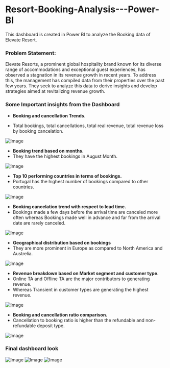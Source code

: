 # Resort-Booking-Analysis---Power-BI
This dashboard is created in Power BI to analyze the Booking data of Elevate Resort.
### Problem Statement:
Elevate Resorts, a prominent global hospitality brand known for its diverse range of accommodations and exceptional guest experiences, has observed a stagnation in its revenue growth in recent years. To address this, the management has compiled data from their properties over the past few years. They seek to analyze this data to derive insights and develop strategies aimed at revitalizing revenue growth.

### Some Important insights from the Dashboard

- **Booking and cancellation Trends.**

- Total bookings, total cancellations, total real revenue, total revenue loss by booking cancelation.


![Image](https://github.com/users/priteshsisale/projects/2/assets/26441919/ab5f0292-8d3a-43b2-afd3-9ece2a556ea0)

- **Booking trend based on months.**
- They have the highest bookings in August Month.


![Image](https://github.com/users/priteshsisale/projects/2/assets/26441919/784d7808-cf2f-4fad-8835-73324972b29f)

- **Top 10 performing countries in terms of bookings.**
- Portugal has the highest number of bookings compared to other countries.


![Image](https://github.com/users/priteshsisale/projects/2/assets/26441919/d9a9a5e8-f327-48ec-b162-09b8494e387d)

- **Booking cancelation trend with respect to lead time.**
- Bookings made a few days before the arrival time are canceled more often whereas Bookings made well in advance and far from the arrival date are rarely canceled.


![Image](https://github.com/users/priteshsisale/projects/2/assets/26441919/2fc2a640-d023-4518-94d3-63667a378a76)


- **Geographical distribution based on bookings**
- They are more prominent in Europe as compared to North America and Austrelia. 


![Image](https://github.com/users/priteshsisale/projects/2/assets/26441919/74544d8e-baa8-4a6d-99f7-2caa858bd8fa)


- **Revenue breakdown based on Market segment and customer type.**
- Online TA and Offline TA are the major contributors to generating revenue.
- Whereas Transient in customer types are generating the highest revenue.


![Image](https://github.com/users/priteshsisale/projects/2/assets/26441919/696fcb66-064f-4414-b912-4cfd587940c8)


- **Booking and cancellation ratio comparison.**
- Cancellation to booking ratio is higher than the refundable and non-refundable deposit type.


![Image](https://github.com/users/priteshsisale/projects/2/assets/26441919/a236cfe5-f083-4111-ba51-b17122b4f53b)

### Final dashboard look


![Image](https://github.com/users/priteshsisale/projects/2/assets/26441919/e256281d-9849-47d1-bb07-7fa7f14af7aa)
![Image](https://github.com/users/priteshsisale/projects/2/assets/26441919/4e9d9591-182c-48e8-93b8-d60fe7eaaa70)
![Image](https://github.com/users/priteshsisale/projects/2/assets/26441919/0cd5a745-e67c-4cd9-aa49-42d40a724183)

